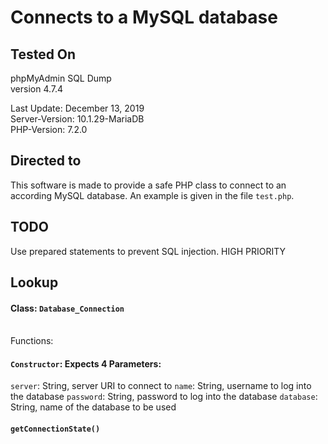 # Connects to a MySQL database

## Tested On

phpMyAdmin SQL Dump <br>
version 4.7.4<br>

Last Update: December 13, 2019<br>
Server-Version: 10.1.29-MariaDB<br>
PHP-Version: 7.2.0<br>

## Directed to

This software is made to provide a safe PHP class to connect to an according MySQL database. An example is given in the file `test.php`.

## TODO

Use prepared statements to prevent SQL injection. HIGH PRIORITY

## Lookup

#### Class: `Database_Connection`<br><br>
Functions:<br>
#### `Constructor`: Expects 4 Parameters:
`server`: String, server URI to connect to
`name`: String, username to log into the database
`password`: String, password to log into the database
`database`: String, name of the database to be used

#### `getConnectionState()`
